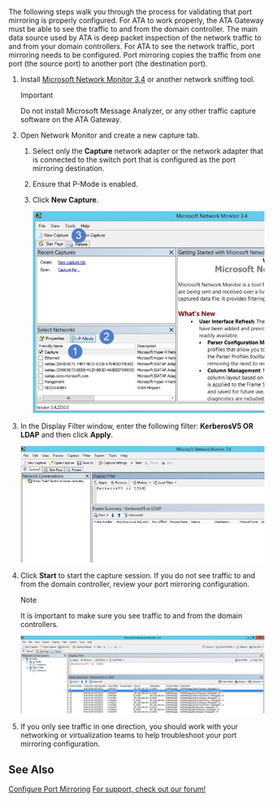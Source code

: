 The following steps walk you through the process for validating that port mirroring is properly configured. For ATA to work properly, the ATA Gateway must be able to see the traffic to and from the domain controller. The main data source used by ATA is deep packet inspection of the network traffic to and from your domain controllers. For ATA to see the network traffic, port mirroring needs to be configured. Port mirroring copies the traffic from one port (the source port) to another port (the destination port).

1. Install [Microsoft Network Monitor 3.4](http://www.microsoft.com/download/details.aspx?id=4865) or another network sniffing tool.

   > [!IMPORTANT]
   > Do not install Microsoft Message Analyzer, or any other traffic capture software on the ATA Gateway.

2. Open Network Monitor and create a new capture tab.

   1. Select only the **Capture** network adapter or the network adapter that is connected to the switch port that is configured as the port mirroring destination.

   2. Ensure that P-Mode is enabled.

   3. Click **New Capture**.

      ![](../Image/ATA_Port_Mirroring_Capture.jpg)

3. In the Display Filter window, enter the following filter: **KerberosV5 OR LDAP** and then click **Apply**.

   ![](../Image/ATA_Port_Mirroring_filter_settings.jpg)

4. Click **Start** to start the capture session. If you do not see traffic to and from the domain controller, review your port mirroring configuration.

   > [!NOTE]
   > It is important to make sure you see traffic to and from the domain controllers.
   > 
   > ![](../Image/ATA_Port_Mirroring_Capture_traffic.jpg)

5. If you only see traffic in one direction, you should work with your networking or virtualization teams to help troubleshoot your port mirroring configuration.

## See Also
[Configure Port Mirroring](../Topic/Configure_Port_Mirroring.md)
[For support, check out our forum!](https://social.technet.microsoft.com/Forums/security/en-US/home?forum=mata)

